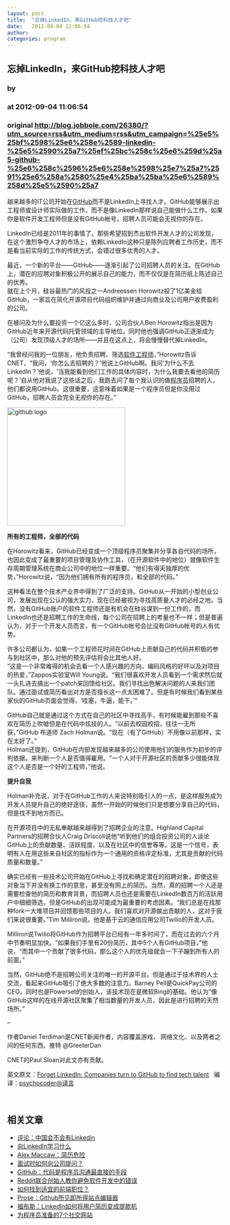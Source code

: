 ```yaml
---
layout: post
title:  "忘掉LinkedIn，来GitHub挖科技人才吧"
date:   2012-09-04 11:06:54
author: 
categories: program
---
```


## 忘掉LinkedIn，来GitHub挖科技人才吧
### by 
### at 2012-09-04 11:06:54
### original <http://blog.jobbole.com/26380/?utm_source=rss&utm_medium=rss&utm_campaign=%25e5%25bf%2598%25e6%258e%2589-linkedin-%25e5%2590%25a7%25ef%25bc%258c%25e6%259d%25a5-github-%25e6%258c%2596%25e6%258e%2598%25e7%25a7%2591%25e6%258a%2580%25e4%25ba%25ba%25e6%2589%258d%25e5%2590%25a7>

<p>越来越多的IT公司开始在<span><a href="http://blog.jobbole.com/6492/" title="GitHub如何运作：时间并不决定一切">GitHub</a></span>而不是LinkedIn上寻找人才。GitHub能够展示出工程师或设计师实际做的工作，而不是像LinkedIn那样说自己能做什么工作。如果你是软件开发工程师但是没有GitHub帐号，招聘人员可能会无视你的存在。</p>
<p>LinkedIn已经是2011年的事情了。那些希望招到杰出软件开发人才的公司发现，在这个激烈争夺人才的市场上，依赖LinkedIn这种只是陈列应聘者工作历史，而不是看当前实际的工作的传统方式，会错过很多优秀的人才。</p>
<p>最近，一个新的平台——GitHub——逐渐引起了公司招聘人员的关注。在GitHub上，潜在的应聘对象积极公开的展示自己的能力，而不仅仅是在简历纸上陈述自己的优秀。<br>
就在上个月，硅谷最热门的风投之一Andreessen Horowitz投了1亿美金给GitHub，一家旨在简化开源项目代码组织维护并通过向商业及公司用户收费盈利的公司。</p>
<p>在被问及为什么要投资一个亿这么多时，公司合伙人Ben Horowitz指出是因为GitHub近年来开源代码托管领域的主导地位。同时他也强调GitHub正逐渐成为（公司）发现顶级人才的场所——并且在这点上，将会慢慢替代掉LinkedIn。</p>
<p>“我曾经问我的一位朋友，他负责招聘、筛选<span><a href="http://blog.jobbole.com/344/" title="明星软件工程师的10种特质">软件工程师</a></span>，”Horowitz告诉CNET，“我问，‘你怎么去招聘的？’他说上GitHub啊。我问‘为什么不去LinkedIn？’他说，‘当我能看到他们工作的具体内容时，为什么我要去看他的简历呢？’自从他对我说了这些话之后，我跑去问了每个我认识的做<span><a href="http://blog.jobbole.com/821/" title="程序员的本质">程序员</a></span>招聘的人，他们都说用GitHub。这很重要，这意味着如果是一个程序员但是你没用过GitHub，招聘人员会完全无视你的存在。”</p>
<p><a href="http://blog.jobbole.com/wp-content/uploads/2011/11/github-logo.jpg" rel="lightbox[26380]" title="github logo"><img title="github logo" src="http://blog.jobbole.com/wp-content/uploads/2011/11/github-logo.jpg" alt="github logo" width="276" height="276"></a></p>
<p><strong>所有的工程师，全部的代码</strong></p>
<p>在Horowitz看来，GitHub已经变成一个顶级程序员聚集并分享各自代码的场所，也因此变成了最重要的项目管理及协作工具，（在开源软件中的地位）就像软件生存周期管理系统在商业公司中的地位一样重要。“他们有得天独厚的优势，”Horowitz说，“因为他们拥有所有的程序员，和全部的代码。”</p>
<p>这种看法在整个技术产业界中得到了广泛的支持。GitHub从一开始的小型创业公司，发展出现在公认的强大实力，现在已经被视为寻找高质量人才的必经之地。当然，没有GitHub账户的软件工程师还是有机会在硅谷谋到一份工作的，而LinkedIn也还是招聘工作的生命线，每个公司在招聘上的考量也不一样；但是普遍认为，对于一个开发人员而言，有一个GitHub帐号会比没有GitHub帐号的人有优势。</p>
<p>许多公司都认为，如果一个工程师花时间在GitHub上贡献自己的代码并积极的参与到社区中，那么对他的预先评估将会比其他人好。<br>
“这是一个非常难得的机会去看一个人感兴趣的方向、编码风格的好坏以及对项目的热爱，”Zappos实验室Will Young说。“我们很喜欢开发人员看到一个需求然后就一头扎进去搞出一个patch来回馈给社区。我们寻找出色解决问题的人来我们团队。通过面试或简历看出对方是否擅长这一点太困难了。但是有时候我们看到某些家伙的GitHub页面会觉得，‘哇塞，牛逼，能干。’”</p>
<p>GitHub自己就是通过这个方式在自己的社区中寻找高手，有时候能雇到那些不喜欢在简历上吹嘘但是在代码中炫技的人。“以前去校园校招，往往一无所获，”GitHub 布道师 Zach Holman说。“现在（有了GitHub）不用像以前那样，实在太好了。”<br>
Holman还提到，GitHub在内部发现越来越多的公司使用他们的服务作为初步的评判依据，来判断一个人是否值得雇用。“一个人对于开源社区的贡献多少很能体现这个人是否是一个好的工程师，”他说。</p>
<p><strong>提升自我</strong></p>
<p>Holman补充说，对于在GitHub工作的人来说特别吸引人的一点，是这样服务成为开发人员提升自己的绝好途径，虽然一开始的时候他们只是想要分享自己的代码，但是找不到地方而已。</p>
<p>在开源项目中的无私奉献越来越得到了招聘企业的注意。Highland Capital Partners的招聘合伙人Craig Driscoll说他“听到他们的组合投资公司的人谈论GitHub上的贡献数量、活跃程度、以及在社区中的信誉等等。这是一个信号，表明有人在用这些来自社区的指标作为一个通用的资格评定标准，尤其是贡献的代码质量和数量。”</p>
<p>确实已经有一些技术公司开始在GitHub上寻找和确定潜在的招聘对象，即使这些对象当下并没有换工作的意思，甚至没有网上的简历。当然，真的招聘一个人还是需要检查他的简历和教育背景，而招聘人员也还是需要在LinkedIn数百万的活跃用户中细细筛选，但是GitHub的出现可能成为最重要的考虑因素。“我们总是在找那种fork一大堆项目并回馈那些项目的人。我们喜欢对开源做出贡献的人，这对于我们来说很重要。”Tim Milliron说。他是基于云的通信应用公司Twilio的开发人员。</p>
<p>Milliron说Twilio将GitHub作为招聘平台已经有一年多时间了，而在过去的六个月中节奏明显加快。“如果我们手里有20份简历，其中5个人有GitHub项目，”他说，“而其中一个贡献了很多代码，那么这个人的优先级就会一下子蹦到所有人的前面。”</p>
<p>当然，GitHub绝不是招聘公司关注的唯一的开源平台。但是通过于技术界的人士交流，看起来GitHub吸引了绝大多数的注意力。Barney Pell是QuickPay公司的CEO，同时也是Powerset的创始人，该技术现在是微软Bing的基础。他认为“像GitHub这样的在线开源社区聚集了相当数量的开发人员，因此是进行招聘的天然场所。”</p>
<p>–</p>
<p>作者Daniel Terdiman是CNET新闻作者，内容覆盖游戏、 网络文化、以及两者之间的任何东西。推特 @GreeterDan</p>
<p>CNET的Paul Sloan对此文亦有贡献。</p>
<p>英文原文：<a href="http://news.cnet.com/8301-10797_3-57495099-235/forget-linkedin-companies-turn-to-github-to-find-tech-talent/">Forget LinkedIn: Companies turn to GitHub to find tech talent</a>   编译：<a href="http://article.yeeyan.org/view/338738/315733">psychocoder@译言</a></p>
<p> </p>
<h2>相关文章</h2><ul><li><a href="http://blog.jobbole.com/788/" title="评论：中国会不会有Linkedin">评论：中国会不会有Linkedin</a></li><li><a href="http://blog.jobbole.com/697/" title="向LinkedIn学习什么">向LinkedIn学习什么</a></li><li><a href="http://blog.jobbole.com/26072/" title="Alex Maccaw：简历危险">Alex Maccaw：简历危险</a></li><li><a href="http://blog.jobbole.com/25486/" title="面试时如何向公司提问？">面试时如何向公司提问？</a></li><li><a href="http://blog.jobbole.com/23919/" title="GitHub：代码是程序员沟通最直接的手段">GitHub：代码是程序员沟通最直接的手段</a></li><li><a href="http://blog.jobbole.com/23745/" title="Reddit联合创始人教你避免软件开发中的错误">Reddit联合创始人教你避免软件开发中的错误</a></li><li><a href="http://blog.jobbole.com/23707/" title="如何找到适宜的前端职位？">如何找到适宜的前端职位？</a></li><li><a href="http://blog.jobbole.com/23527/" title="Prose：Github所见即所得站点编辑器">Prose：Github所见即所得站点编辑器</a></li><li><a href="http://blog.jobbole.com/23306/" title="福布斯：LinkedIn如何将用户简历变成提款机">福布斯：LinkedIn如何将用户简历变成提款机</a></li><li><a href="http://blog.jobbole.com/22002/" title="为程序员准备的7个社交网站">为程序员准备的7个社交网站</a></li></ul>